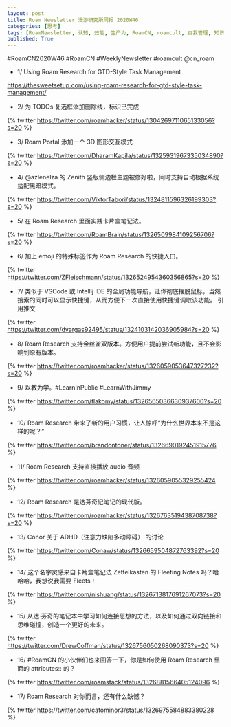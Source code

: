 ```yaml
---
layout: post
title: Roam Newsletter 漫游研究所周报 2020W46
categories: [思考]
tags: [RoamNewsletter, 认知, 效能, 生产力, RoamCN, roamcult, 自我管理, 知识创造, RoamResearch]
published: True
---
```


#RoamCN2020W46 #RoamCN #WeeklyNewsletter #roamcult @cn_roam

- 1/ Using Roam Research for GTD-Style Task Management

https://thesweetsetup.com/using-roam-research-for-gtd-style-task-management/

- 2/ 为 TODOs 复选框添加删除线，标识已完成

{% twitter https://twitter.com/roamhacker/status/1304269711065133056?s=20 %}

- 3/ Roam Portal 添加一个 3D 图形交互模式

{% twitter https://twitter.com/DharamKapila/status/1325931967335034890?s=20 %}

- 4/ @azlenelza 的 Zenith 竖版侧边栏主题被修好啦，同时支持自动根据系统适配黑暗模式。

{% twitter https://twitter.com/ViktorTabori/status/1324811596326199303?s=20 %}

- 5/ 在 Roam Research 里面实践卡片盒笔记法。

{% twitter https://twitter.com/RoamBrain/status/1326509984109256706?s=20 %}

- 6/ 加上 emoji 的特殊标签作为 Roam Research 的快捷入口。

{% twitter https://twitter.com/ZFleischmann/status/1326524954360356865?s=20 %}

- 7/ 类似于 VSCode 或 Intellij IDE 的全局功能导航，让你彻底摆脱鼠标，当然搜索的同时可以显示快捷键，从而方便下一次直接使用快捷键调取该功能。
  引用推文

{% twitter https://twitter.com/dvargas92495/status/1324103142036905984?s=20 %}

- 8/ Roam Research 支持金丝雀双版本。方便用户提前尝试新功能，且不会影响到原有版本。

{% twitter https://twitter.com/roamhacker/status/1326059053647327232?s=20 %}

- 9/ 以教为学。#LearnInPublic #LearnWithJimmy

{% twitter https://twitter.com/tlakomy/status/1326565036630937600?s=20 %}

- 10/ Roam Research 带来了新的用户习惯，让人惊呼“为什么世界本来不是这样的呢？”

{% twitter https://twitter.com/brandontoner/status/1326690192451915776 %}

- 11/ Roam Research 支持直接播放 audio 音频

{% twitter https://twitter.com/roamhacker/status/1326059055329255424 %}

- 12/ Roam Research 是达芬奇记笔记的现代版。

{% twitter https://twitter.com/roamhacker/status/1326763519438708738?s=20 %}

- 13/ Conor 关于 ADHD（注意力缺陷多动障碍） 的讨论

{% twitter https://twitter.com/Conaw/status/1326659504872763392?s=20 %}

- 14/ 这个名字灵感来自卡片盒笔记法 Zettelkasten 的 Fleeting Notes 吗？哈哈哈，我想说我需要 Fleets！

{% twitter https://twitter.com/nishuang/status/1326713817691267073?s=20 %}

- 15/ 从达·芬奇的笔记本中学习如何连接思想的方法，以及如何通过双向链接和思维碰撞，创造一个更好的未来。

{% twitter https://twitter.com/DrewCoffman/status/1326756050268090373?s=20 %}

- 16/ #RoamCN 的小伙伴们也来回答一下，你是如何使用 Roam Research 里面的 attributes:: 的？

{% twitter https://twitter.com/roamstack/status/1326881566405124096 %}

- 17/ Roam Research 对你而言，还有什么缺憾？

{% twitter https://twitter.com/catominor3/status/1326975584883380228 %}
